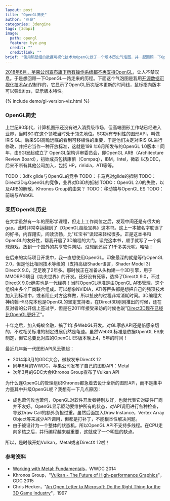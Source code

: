 ```yaml
---
layout: post
title: "OpenGL简史"
author: "燕良"
categories: 3dengine
tags: [3dapi]
image:
  path: opengl
  feature: bye.png
  credit: ""
  creditlink: ""
brief: "使用隔壁组的数据可视化技术为OpenGL做了一个版本历史气泡图，并一起回顾一下OpenGL一路走来的历程，分享一下我与OpenGL的故事。"
---
```


[2018年6月，苹果公司宣布旗下所有操作系统都不再支持OpenGL](https://www.anandtech.com/show/12894/apple-deprecates-opengl-across-all-oses)，让人不禁叹息。于是想回顾一下OpenGL一路走来的历程。下面这个气泡图是我用[开源数据可视化技术AntV](https://antv.alipay.com)制作的，它显示了OpenGL历次版本更新的时间线，鼠标指向版本可以弹出tips，显示版本特性。

{% include demo/gl-version-viz.html %}

### OpenGL简史

上世纪90年代，计算机图形还没有进入消费级市场，但高端图形工作站已经进入业界，当时SGI在这个领域当时处于领先地位。SGI拥有专利性的图形API，叫做IRIS GL。后来SGI高瞻远瞩的看到可移植性的重要，于是他们决定对IRIS GL进行修改，并把它当作一种开放标准，这就是199 年6月所发布的OpenGL 1.0版本！同年，由SGI发起成立了 OpenGL架构评审委员会，即OpenGL ARB（Architecture Review Board），初始成员包括康佰（Compaq），IBM，Intel，微软 以及DEC，后来不断有其他公司加入，包括 HP，nVidia，ATI等等。

TODO：3dfx glide与OpenGL的竞争
TODO：卡马克对glide的抵制
TODO：Direct3D与OpenGL的竞争，业界对D3D的抵制
TODO：OpenGL 2.0的失败，以及ARB的解散，Khronos Group的由来？
TODO：移动端与OpenGL ES
TODO：前端与WebGL



### 亲历OpenGL历史

在大学虽然有一年的图形学课程，但走上工作岗位之后，发现中间还是有很大的gap。此时非常幸运翻到了《OpenGL超级宝典》这本书。这上一本被名字耽误了的好书，内容翔实，阅读流畅，比"红宝书"读起来轻松很多。正是这本书和OpenGL的友好性，帮我开启了3D编程的大门。读完这本书，顺手就写了一个桌球游戏，放到一个国外的共享软件网站，没想到还买了1千多美元呢，哈哈！

在后来的实际项目开发中，我一直想使用OpenGL。印象最深的就是等待OpenGL 2.0，但是他比相同技术等级的（支持高级Shader语言，Shader Model 3）DirectX 9.0，足足晚了2年多。那时候正在准备从头构建一个3D引擎，用于MMORPG项目《功夫世界》的开发。还好没有死等，选择了DirectX 9.0，不过DirectX 9.0c确实也是一代经典！当时OpenGL标准是由OpenGL ARB管理，这个组织由多个厂商联合组成。可以想象NVIDIA，ATI等巨头都是想把自己的强项技术加入到标准中，或者阻止对方这样做，所以扯皮的过程非常消耗时间。3D编程大神约翰·卡马克本也是OpenGL的坚定支持者，在Direct3D刚刚推出的时候，还在反对者的公开信上签过字，但是在2011年接受采访的时候也说"[Direct3D现在已经比OpenGL更好了](https://www.tomshardware.com/news/john-Carmack-DirectX-OpenGL-API-Doom,12372.html)"。


十年之后，加入蚂蚁金融，搞了1年多WebGL开发。对GL家族API还是倍感亲切的，不过相关标准的制定进展仍然是龟速。虽然WebGL标准是依据OpenGL ES来制定，但它总要比对应的OpenGL ES版本晚上4，5年的时间！

最近几年新一代图形API风云骤起：

* 2014年3月的GDC大会，微软发布DirectX 12
* 同年6月的WWDC，苹果公司发布了自己的图形API：Metal
* 次年3月的GDC大会Khronos Group宣布了Vulkan API

为什么连OpenGL的管理组织Khronos都急着去设计全新的图形API，而不是集中力量其中升级OpenGL呢？我想有一下几点原因：

* 成也萧何败也萧何，OpenGL对软件开发者特别友好，也就代表它对硬件厂商并不友好。OpenGL显示驱动要维护所有的状态，对API调用进行各种检查，导致Draw Call的额外负担过重。虽然后面加入Draw Instance，Vertex Array Object等来减少API调用，但都是打补丁，不能根本性解决问题。
* 由于被设计为一个整体的状态机，所以OpenGL API不支持多线程。在CPU走向多核之后，并行编程越来越重要，这就成了一个明显的缺点。

所以，是时候开始Vulkan，Metal或者DirectX 12啦！


### 参考资料

* [Working with Metal: Fundamentals](https://developer.apple.com/videos/play/wwdc2014/604/)，WWDC 2014
* Khronos Group，"[Vulkan - The Future of High-performance Graphics](https://youtu.be/QF7gENO6CI8)"，GDC 2015
* Chris Hecker，"[An Open Letter to Microsoft: Do the Right Thing for the 3D Game Industry](http://chrishecker.com/images/3/33/Gdmogl.pdf)"，1997


